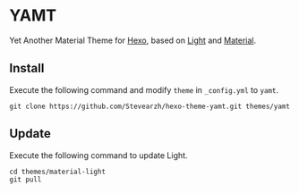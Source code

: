 # YAMT

Yet Another Material Theme for [Hexo], based on [Light] and [Material].

## Install

Execute the following command and modify `theme` in `_config.yml` to `yamt`.

```
git clone https://github.com/Stevearzh/hexo-theme-yamt.git themes/yamt
```

## Update

Execute the following command to update Light.

```
cd themes/material-light
git pull
```

[Hexo]: http://zespia.tw/hexo/
[Light]: https://github.com/hexojs/hexo-theme-light
[Material]: https://github.com/Daemonite/material